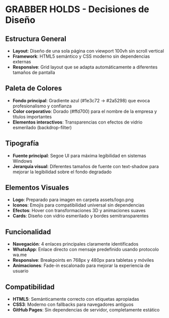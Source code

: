 # GRABBER HOLDS - Decisiones de Diseño

## Estructura General
- **Layout**: Diseño de una sola página con viewport 100vh sin scroll vertical
- **Framework**: HTML5 semántico y CSS moderno sin dependencias externas
- **Responsive**: Grid layout que se adapta automáticamente a diferentes tamaños de pantalla

## Paleta de Colores
- **Fondo principal**: Gradiente azul (#1e3c72 → #2a5298) que evoca profesionalismo y confianza
- **Color corporativo**: Dorado (#ffd700) para el nombre de la empresa y títulos importantes
- **Elementos interactivos**: Transparencias con efectos de vidrio esmerilado (backdrop-filter)

## Tipografía
- **Fuente principal**: Segoe UI para máxima legibilidad en sistemas Windows
- **Jerarquía visual**: Diferentes tamaños de fuente con text-shadow para mejorar la legibilidad sobre el fondo degradado

## Elementos Visuales
- **Logo**: Preparado para imagen en carpeta assets/logo.png
- **Iconos**: Emojis para compatibilidad universal sin dependencias
- **Efectos**: Hover con transformaciones 3D y animaciones suaves
- **Cards**: Diseño con vidrio esmerilado y bordes semitransparentes

## Funcionalidad
- **Navegación**: 4 enlaces principales claramente identificados
- **WhatsApp**: Enlace directo con mensaje predefinido usando protocolo wa.me
- **Responsive**: Breakpoints en 768px y 480px para tabletas y móviles
- **Animaciones**: Fade-in escalonado para mejorar la experiencia de usuario

## Compatibilidad
- **HTML5**: Semánticamente correcto con etiquetas apropiadas
- **CSS3**: Moderno con fallbacks para navegadores antiguos
- **GitHub Pages**: Sin dependencias de servidor, completamente estático